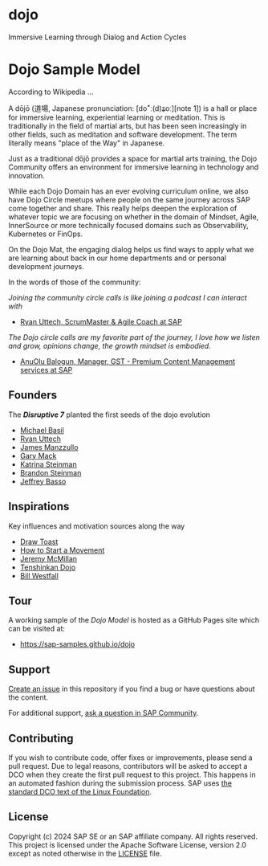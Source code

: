 # dojo

Immersive Learning through Dialog and Action Cycles

# Dojo Sample Model

<!--- TODO Register repository https://api.reuse.software/register, then add REUSE badge:
[![REUSE status](https://api.reuse.software/badge/github.com/SAP-samples/REPO-NAME)](https://api.reuse.software/info/github.com/SAP-samples/REPO-NAME)
-->

According to Wikipedia ...

A dōjō (道場, Japanese pronunciation: [doꜜː(d)ʑoː][note 1]) is a hall or place for immersive learning, experiential learning or meditation. This is traditionally in the field of martial arts, but has been seen increasingly in other fields, such as meditation and software development. The term literally means "place of the Way" in Japanese.

Just as a traditional dōjō provides a space for martial arts training, the Dojo Community offers an environment for immersive learning in technology and innovation.

While each Dojo Domain has an ever evolving curriculum online, we also have Dojo Circle meetups where people on the same journey across SAP come together and share.  This really helps deepen the exploration of whatever topic we are focusing on whether in the domain of Mindset, Agile, InnerSource or more technically focused domains such as Observability, Kubernetes or FinOps.

On the Dojo Mat, the engaging dialog helps us find ways to apply what we are learning about back in our home departments and or personal development journeys.

In the words of those of the community:

*Joining the community circle calls is like joining a podcast I can interact with*

* [Ryan Uttech, ScrumMaster & Agile Coach at SAP](https://www.linkedin.com/in/ryanuttech/)

*The Dojo circle calls are my favorite part of the journey, I love how we listen and grow, opinions change, the growth mindset is embodied.*

* [AnuOlu Balogun, Manager, GST - Premium Content Management services at SAP](https://www.linkedin.com/in/anuolubalogun/)

## Founders

The ***Disruptive 7*** planted the first seeds of the dojo evolution

* [Michael Basil](https://www.linkedin.com/in/michaelrbasil/)
* [Ryan Uttech](https://www.linkedin.com/in/ryanuttech/)
* [James Manzzullo](https://www.linkedin.com/in/jimmanzzullo/)
* [Gary Mack](https://www.linkedin.com/in/garytmackjr/)
* [Katrina Steinman](https://www.linkedin.com/in/ksteinma/)
* [Brandon Steinman](https://www.linkedin.com/in/brandon-steinman-74887a160/)
* [Jeffrey Basso](https://www.linkedin.com/in/jeffrey-basso/)

## Inspirations

Key influences and motivation sources along the way

* [Draw Toast](https://web.archive.org/web/20230218214236/http://www.drawtoast.com/)
* [How to Start a Movement](https://www.ted.com/talks/derek_sivers_how_to_start_a_movement)
* [Jeremy McMillan](https://www.linkedin.com/in/jeremymcm/)
* [Tenshinkan Dojo](https://japaneseculturecenter.com/classes/aikido/)
* [Bill Westfall](https://www.linkedin.com/in/bill-westfall-3268494/)

## Tour

A working sample of the *Dojo Model* is hosted as a GitHub Pages site which can be visited at:

* <https://sap-samples.github.io/dojo>

## Support

[Create an issue](https://github.com/SAP-samples/dojo/issues) in this repository if you find a bug or have questions about the content.

For additional support, [ask a question in SAP Community](https://answers.sap.com/questions/ask.html).

## Contributing

If you wish to contribute code, offer fixes or improvements, please send a pull request. Due to legal reasons, contributors will be asked to accept a DCO when they create the first pull request to this project. This happens in an automated fashion during the submission process. SAP uses [the standard DCO text of the Linux Foundation](https://developercertificate.org/).

## License

Copyright (c) 2024 SAP SE or an SAP affiliate company. All rights reserved. This project is licensed under the Apache Software License, version 2.0 except as noted otherwise in the [LICENSE](LICENSE) file.
